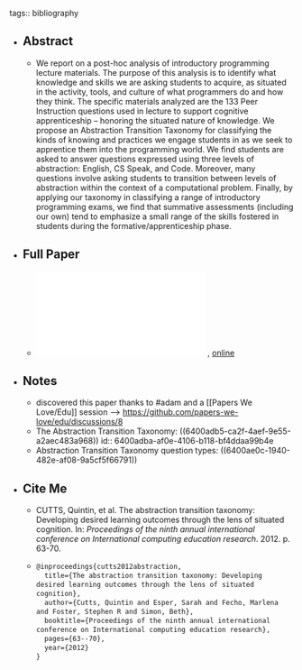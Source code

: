 tags:: bibliography

- ## Abstract
	- We report on a post-hoc analysis of introductory programming lecture materials. The purpose of this analysis is to identify what knowledge and skills we are asking students to acquire, as situated in the activity, tools, and culture of what programmers do and how they think. The specific materials analyzed are the 133 Peer Instruction questions used in lecture to support cognitive apprenticeship – honoring the situated nature of knowledge. We propose an Abstraction Transition Taxonomy for classifying the kinds of knowing and practices we engage students in as we seek to apprentice them into the programming world. We find students are asked to answer questions expressed using three levels of abstraction: English, CS Speak, and Code. Moreover, many questions involve asking students to transition between levels of abstraction within the context of a computational problem. Finally, by applying our taxonomy in classifying a range of introductory programming exams, we find that summative assessments (including our own) tend to emphasize a small range of the skills fostered in students during the formative/apprenticeship phase.
- ## Full Paper
	- ![local copy](../assets/abstraction-transition-taxonomy_1677765525085_0.pdf) , [online](https://eprints.gla.ac.uk/72058/1/72058.pdf)
- ## Notes
	- discovered this paper thanks to #adam and a [[Papers We Love/Edu]] session --> https://github.com/papers-we-love/edu/discussions/8
	- The Abstraction Transition Taxonomy: ((6400adb5-ca2f-4aef-9e55-a2aec483a968))
	  id:: 6400adba-af0e-4106-b118-bf4ddaa99b4e
	- Abstraction Transition Taxonomy question types: ((6400ae0c-1940-482e-af08-9a5cf5f66791))
- ## Cite Me
	- CUTTS, Quintin, et al. The abstraction transition taxonomy: Developing desired learning outcomes through the lens of situated cognition. In: *Proceedings of the ninth annual international conference on International computing education research*. 2012. p. 63-70.
	- ```
	  @inproceedings{cutts2012abstraction,
	    title={The abstraction transition taxonomy: Developing desired learning outcomes through the lens of situated cognition},
	    author={Cutts, Quintin and Esper, Sarah and Fecho, Marlena and Foster, Stephen R and Simon, Beth},
	    booktitle={Proceedings of the ninth annual international conference on International computing education research},
	    pages={63--70},
	    year={2012}
	  }
	  ```